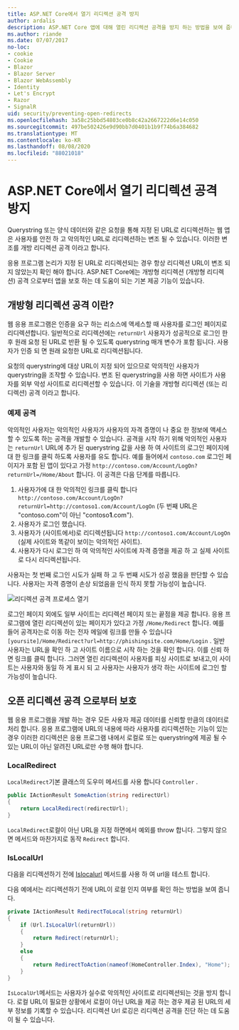 ```yaml
---
title: ASP.NET Core에서 열기 리디렉션 공격 방지
author: ardalis
description: ASP.NET Core 앱에 대해 열린 리디렉션 공격을 방지 하는 방법을 보여 줍니다.
ms.author: riande
ms.date: 07/07/2017
no-loc:
- cookie
- Cookie
- Blazor
- Blazor Server
- Blazor WebAssembly
- Identity
- Let's Encrypt
- Razor
- SignalR
uid: security/preventing-open-redirects
ms.openlocfilehash: 3a58c25bbd54803ce0b8c42a2667222d6e14c050
ms.sourcegitcommit: 497be502426e9d90bb7d0401b1b9f74b6a384682
ms.translationtype: MT
ms.contentlocale: ko-KR
ms.lasthandoff: 08/08/2020
ms.locfileid: "88021018"
---
```

# <a name="prevent-open-redirect-attacks-in-aspnet-core"></a>ASP.NET Core에서 열기 리디렉션 공격 방지

Querystring 또는 양식 데이터와 같은 요청을 통해 지정 된 URL로 리디렉션하는 웹 앱은 사용자를 안전 하 고 악의적인 URL로 리디렉션하는 변조 될 수 있습니다. 이러한 변조를 개방 리디렉션 공격 이라고 합니다.

응용 프로그램 논리가 지정 된 URL로 리디렉션되는 경우 항상 리디렉션 URL이 변조 되지 않았는지 확인 해야 합니다. ASP.NET Core에는 개방형 리디렉션 (개방형 리디렉션) 공격 으로부터 앱을 보호 하는 데 도움이 되는 기본 제공 기능이 있습니다.

## <a name="what-is-an-open-redirect-attack"></a>개방형 리디렉션 공격 이란?

웹 응용 프로그램은 인증을 요구 하는 리소스에 액세스할 때 사용자를 로그인 페이지로 리디렉션합니다. 일반적으로 리디렉션에는 `returnUrl` 사용자가 성공적으로 로그인 한 후 원래 요청 된 URL로 반환 될 수 있도록 querystring 매개 변수가 포함 됩니다. 사용자가 인증 되 면 원래 요청한 URL로 리디렉션됩니다.

요청의 querystring에 대상 URL이 지정 되어 있으므로 악의적인 사용자가 querystring을 조작할 수 있습니다. 변조 된 querystring을 사용 하면 사이트가 사용자를 외부 악성 사이트로 리디렉션할 수 있습니다. 이 기술을 개방형 리디렉션 (또는 리디렉션) 공격 이라고 합니다.

### <a name="an-example-attack"></a>예제 공격

악의적인 사용자는 악의적인 사용자가 사용자의 자격 증명이 나 중요 한 정보에 액세스할 수 있도록 하는 공격을 개발할 수 있습니다. 공격을 시작 하기 위해 악의적인 사용자는 `returnUrl` URL에 추가 된 querystring 값을 사용 하 여 사이트의 로그인 페이지에 대 한 링크를 클릭 하도록 사용자를 유도 합니다. 예를 들어에서 `contoso.com` 로그인 페이지가 포함 된 앱이 있다고 가정 `http://contoso.com/Account/LogOn?returnUrl=/Home/About` 합니다. 이 공격은 다음 단계를 따릅니다.

1. 사용자가에 대 한 악의적인 링크를 클릭 합니다 `http://contoso.com/Account/LogOn?returnUrl=http://contoso1.com/Account/LogOn` (두 번째 URL은 "contoso.com"이 아닌 "contoso**1**.com").
2. 사용자가 로그인 했습니다.
3. 사용자가 (사이트에서)로 리디렉션됩니다 `http://contoso1.com/Account/LogOn` (실제 사이트와 똑같이 보이는 악의적인 사이트).
4. 사용자가 다시 로그인 하 여 악의적인 사이트에 자격 증명을 제공 하 고 실제 사이트로 다시 리디렉션됩니다.

사용자는 첫 번째 로그인 시도가 실패 하 고 두 번째 시도가 성공 했음을 판단할 수 있습니다. 사용자는 자격 증명이 손상 되었음을 인식 하지 못할 가능성이 높습니다.

![리디렉션 공격 프로세스 열기](preventing-open-redirects/_static/open-redirection-attack-process.png)

로그인 페이지 외에도 일부 사이트는 리디렉션 페이지 또는 끝점을 제공 합니다. 응용 프로그램에 열린 리디렉션이 있는 페이지가 있다고 가정 `/Home/Redirect` 합니다. 예를 들어 공격자는로 이동 하는 전자 메일에 링크를 만들 수 있습니다 `[yoursite]/Home/Redirect?url=http://phishingsite.com/Home/Login` . 일반 사용자는 URL을 확인 하 고 사이트 이름으로 시작 하는 것을 확인 합니다. 이를 신뢰 하면 링크를 클릭 합니다. 그러면 열린 리디렉션이 사용자를 피싱 사이트로 보내고,이 사이트는 사용자와 동일 하 게 표시 되 고 사용자는 사용자가 생각 하는 사이트에 로그인 할 가능성이 높습니다.

## <a name="protecting-against-open-redirect-attacks"></a>오픈 리디렉션 공격 으로부터 보호

웹 응용 프로그램을 개발 하는 경우 모든 사용자 제공 데이터를 신뢰할 만큼의 데이터로 처리 합니다. 응용 프로그램에 URL의 내용에 따라 사용자를 리디렉션하는 기능이 있는 경우 이러한 리디렉션은 응용 프로그램 내에서 로컬로 또는 querystring에 제공 될 수 있는 URL이 아닌 알려진 URL로만 수행 해야 합니다.

### <a name="localredirect"></a>LocalRedirect

`LocalRedirect`기본 클래스의 도우미 메서드를 사용 합니다 `Controller` .

```csharp
public IActionResult SomeAction(string redirectUrl)
{
    return LocalRedirect(redirectUrl);
}
```

`LocalRedirect`로컬이 아닌 URL을 지정 하면에서 예외를 throw 합니다. 그렇지 않으면 메서드와 마찬가지로 동작 `Redirect` 합니다.

### <a name="islocalurl"></a>IsLocalUrl

다음을 리디렉션하기 전에 [Islocalurl](/dotnet/api/Microsoft.AspNetCore.Mvc.IUrlHelper.islocalurl#Microsoft_AspNetCore_Mvc_IUrlHelper_IsLocalUrl_System_String_) 메서드를 사용 하 여 url을 테스트 합니다.

다음 예에서는 리디렉션하기 전에 URL이 로컬 인지 여부를 확인 하는 방법을 보여 줍니다.

```csharp
private IActionResult RedirectToLocal(string returnUrl)
{
    if (Url.IsLocalUrl(returnUrl))
    {
        return Redirect(returnUrl);
    }
    else
    {
        return RedirectToAction(nameof(HomeController.Index), "Home");
    }
}
```

`IsLocalUrl`메서드는 사용자가 실수로 악의적인 사이트로 리디렉션되는 것을 방지 합니다. 로컬 URL이 필요한 상황에서 로컬이 아닌 URL을 제공 하는 경우 제공 된 URL의 세부 정보를 기록할 수 있습니다. 리디렉션 Url 로깅은 리디렉션 공격을 진단 하는 데 도움이 될 수 있습니다.
